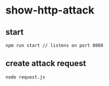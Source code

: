 # show-http-attack

## start

    npm run start // listens on port 8080

## create attack request

    node request.js
